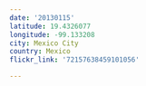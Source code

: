 ```yaml
---
date: '20130115'
latitude: 19.4326077
longitude: -99.133208
city: Mexico City
country: Mexico
flickr_link: '72157638459101056'

---
```

